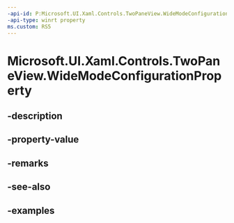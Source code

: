 ```yaml
---
-api-id: P:Microsoft.UI.Xaml.Controls.TwoPaneView.WideModeConfigurationProperty
-api-type: winrt property
ms.custom: RS5
---
```


<!-- Property syntax.
public DependencyProperty WideModeConfigurationProperty { get; }
-->

# Microsoft.UI.Xaml.Controls.TwoPaneView.WideModeConfigurationProperty

## -description

## -property-value

## -remarks

## -see-also

## -examples

